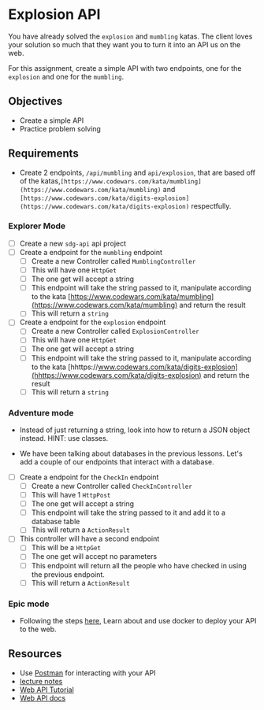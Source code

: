# Explosion API

You have already solved the `explosion` and `mumbling` katas. The client loves your solution so much that they want you to turn it into an API us on the web.

For this assignment, create a simple API with two endpoints, one for the `explosion` and one for the `mumbling`.

## Objectives

- Create a simple API
- Practice problem solving

## Requirements

- Create 2 endpoints, `/api/mumbling` and `api/explosion`, that are based off of the katas,`[https://www.codewars.com/kata/mumbling](https://www.codewars.com/kata/mumbling)` and `[https://www.codewars.com/kata/digits-explosion](https://www.codewars.com/kata/digits-explosion)` respectfully.

### Explorer Mode

- [ ] Create a new `sdg-api` api project
- [ ] Create a endpoint for the `mumbling` endpoint
  - [ ] Create a new Controller called `MumblingController`
  - [ ] This will have one `HttpGet`
  - [ ] The one get will accept a string
  - [ ] This endpoint will take the string passed to it, manipulate according to the kata [https://www.codewars.com/kata/mumbling](https://www.codewars.com/kata/mumbling) and return the result
  - [ ] This will return a `string`
- [ ] Create a endpoint for the `explosion` endpoint
  - [ ] Create a new Controller called `ExplosionController`
  - [ ] This will have one `HttpGet`
  - [ ] The one get will accept a string
  - [ ] This endpoint will take the string passed to it, manipulate according to the kata [hhttps://www.codewars.com/kata/digits-explosion](hhttps://www.codewars.com/kata/digits-explosion) and return the result
  - [ ] This will return a `string`

### Adventure mode

- Instead of just returning a string, look into how to return a JSON object instead. HINT: use classes.

- We have been talking about databases in the previous lessons. Let's add a couple of our endpoints that interact with a database.

- [ ] Create a endpoint for the `CheckIn` endpoint
  - [ ] Create a new Controller called `CheckInController`
  - [ ] This will have 1 `HttpPost`
  - [ ] The one get will accept a string
  - [ ] This endpoint will take the string passed to it and add it to a database table
  - [ ] This will return a `ActionResult`
- [ ] This controller will have a second endpoint
  - [ ] This will be a `HttpGet`
  - [ ] The one get will accept no parameters
  - [ ] This endpoint will return all the people who have checked in using the previous endpoint.
  - [ ] This will return a `ActionResult`

### Epic mode

- Following the steps [here](https://suncoast.io/handbook/curriculum/back-end/full-stack-i/lecture/dotnet/08-deployment/), Learn about and use docker to deploy your API to the web.

## Resources

- Use [Postman](https://www.postman.com/) for interacting with your API
- [lecture notes](https://suncoast.io/handbook/curriculum/back-end/full-stack-i/lecture/dotnet)
- [Web API Tutorial](https://docs.microsoft.com/en-us/aspnet/core/tutorials/first-web-api?view=aspnetcore-3.1)
- [Web API docs](https://dotnet.microsoft.com/apps/aspnet/apis)
